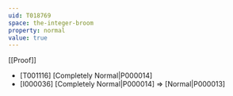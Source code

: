 ```yaml
---
uid: T018769
space: the-integer-broom
property: normal
value: true
---
```

[[Proof]]

* [T001116] [Completely Normal|P000014]
* [I000036] [Completely Normal|P000014] => [Normal|P000013]

